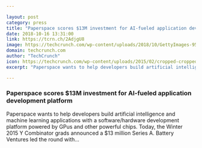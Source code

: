```yaml
---

layout: post
category: press
title: "Paperspace scores $13M investment for AI-fueled application development platform"
date: 2018-10-16 13:31:00
link: https://tcrn.ch/2AdjgU8
image: https://techcrunch.com/wp-content/uploads/2018/10/GettyImages-957627892.jpg?w=711
domain: techcrunch.com
author: "TechCrunch"
icon: https://techcrunch.com/wp-content/uploads/2015/02/cropped-cropped-favicon-gradient.png?w=180
excerpt: "Paperspace wants to help developers build artificial intelligence and machine learning applications with a software/hardware development platform powered by GPus and other powerful chips. Today, the Winter 2015 Y Combinator grads announced a $13 million Series A. Battery Ventures led the round with…"

---
```


### Paperspace scores $13M investment for AI-fueled application development platform

Paperspace wants to help developers build artificial intelligence and machine learning applications with a software/hardware development platform powered by GPus and other powerful chips. Today, the Winter 2015 Y Combinator grads announced a $13 million Series A. Battery Ventures led the round with…